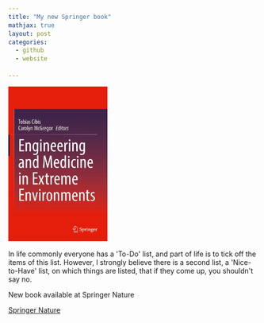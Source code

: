 ```yaml
---
title: "My new Springer book"
mathjax: true
layout: post 
categories:
  - github
  - website

---
```


<img src="/assets/eecover.png" width="200" height="auto">


In life commonly everyone has a 'To-Do' list, and part of life is to tick off the items of this list. 
However, I strongly believe there is a second list, a 'Nice-to-Have' list, on which things are listed, that if they come up, you shouldn't say no. 



New book available at Springer Nature




[Springer Nature](http://https://link.springer.com/book/10.1007/978-3-030-96921-9)
